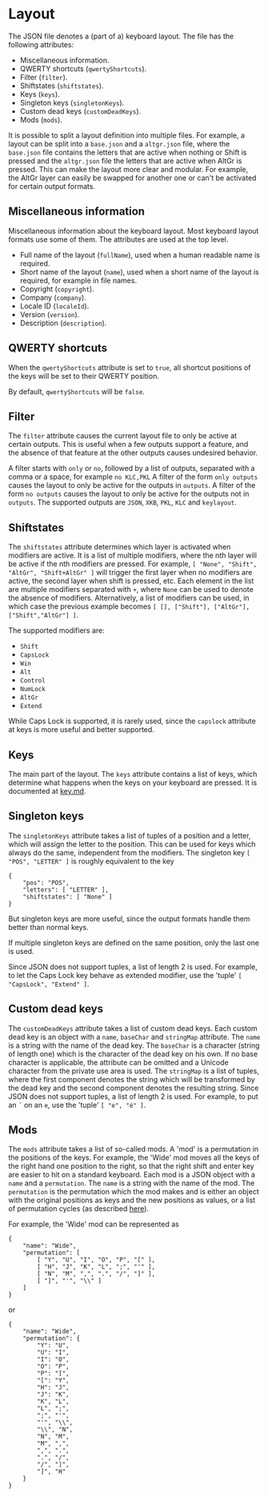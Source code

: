 Layout
======

The JSON file denotes a (part of a) keyboard layout. The file has the following attributes:

* Miscellaneous information.
* QWERTY shortcuts (`qwertyShortcuts`).
* Filter (`filter`).
* Shiftstates (`shiftstates`).
* Keys (`keys`).
* Singleton keys (`singletonKeys`).
* Custom dead keys (`customDeadKeys`).
* Mods (`mods`).

It is possible to split a layout definition into multiple files. For example, a layout can be split into a `base.json` and a `altgr.json` file, where the `base.json` file contains the letters that are active when nothing or Shift is pressed and the `altgr.json` file the letters that are active when AltGr is pressed. This can make the layout more clear and modular. For example, the AltGr layer can easily be swapped for another one or can't be activated for certain output formats.

Miscellaneous information
-------------------------

Miscellaneous information about the keyboard layout. Most keyboard layout formats use some of them. The attributes are used at the top level.

* Full name of the layout (`fullName`), used when a human readable name is required.
* Short name of the layout (`name`), used when a short name of the layout is required, for example in file names.
* Copyright (`copyright`).
* Company (`company`).
* Locale ID (`localeId`).
* Version (`version`).
* Description (`description`).

QWERTY shortcuts
----------------

When the `qwertyShortcuts` attribute is set to `true`, all shortcut positions of the keys will be set to their QWERTY position.

By default, `qwertyShortcuts` will be `false`.

Filter
------

The `filter` attribute causes the current layout file to only be active at certain outputs. This is useful when a few outputs support a feature, and the absence of that feature at the other outputs causes undesired behavior.

A filter starts with `only` or `no`, followed by a list of outputs, separated with a comma or a space, for example `no KLC,PKL` A filter of the form `only outputs` causes the layout to only be active for the outputs in `outputs`. A filter of the form `no outputs` causes the layout to only be active for the outputs not in `outputs`. The supported outputs are `JSON`, `XKB`, `PKL`, `KLC` and `keylayout`.

Shiftstates
-----------

The `shiftstates` attribute determines which layer is activated when modifiers are active. It is a list of multiple modifiers, where the nth layer will be active if the nth modifiers are pressed. For example, `[ "None", "Shift", "AltGr", "Shift+AltGr" ]` will trigger the first layer when no modifiers are active, the second layer when shift is pressed, etc. Each element in the list are multiple modifiers separated with `+`, where `None` can be used to denote the absence of modifiers. Alternatively, a list of modifiers can be used, in which case the previous example becomes `[ [], ["Shift"], ["AltGr"], ["Shift","AltGr"] ]`.

The supported modifiers are:

* `Shift`
* `CapsLock`
* `Win`
* `Alt`
* `Control`
* `NumLock`
* `AltGr`
* `Extend`

While Caps Lock is supported, it is rarely used, since the `capslock` attribute at keys is more useful and better supported.

Keys
----

The main part of the layout. The `keys` attribute contains a list of keys, which determine what happens when the keys on your keyboard are pressed. It is documented at [key.md](key.md).

Singleton keys
--------------

The `singletonKeys` attribute takes a list of tuples of a position and a letter, which will assign the letter to the position. This can be used for keys which always do the same, independent from the modifiers. The singleton key `[ "POS", "LETTER" ]` is roughly equivalent to the key

    {
        "pos": "POS",
        "letters": [ "LETTER" ],
        "shiftstates": [ "None" ]
    }

But singleton keys are more useful, since the output formats handle them better than normal keys.

If multiple singleton keys are defined on the same position, only the last one is used.

Since JSON does not support tuples, a list of length 2 is used. For example, to let the Caps Lock key behave as extended modifier, use the 'tuple' `[ "CapsLock", "Extend" ]`.

Custom dead keys
----------------

The `customDeadKeys` attribute takes a list of custom dead keys. Each custom dead key is an object with a `name`, `baseChar` and `stringMap` attribute. The `name` is a string with the name of the dead key. The `baseChar` is a character (string of length one) which is the character of the dead key on his own. If no base character is applicable, the attribute can be omitted and a Unicode character from the private use area is used. The `stringMap` is a list of tuples, where the first component denotes the string which will be transformed by the dead key and the second component denotes the resulting string. Since JSON does not support tuples, a list of length 2 is used. For example, to put an `´` on an `e`, use the 'tuple' `[ "e", "é" ]`.

Mods
----

The `mods` attribute takes a list of so-called mods. A 'mod' is a permutation in the positions of the keys. For example, the 'Wide' mod moves all the keys of the right hand one position to the right, so that the right shift and enter key are easier to hit on a standard keyboard. Each mod is a JSON object with a `name` and a `permutation`. The `name` is a string with the name of the mod. The `permutation` is the permutation which the mod makes and is either an object with the original positions as keys and the new positions as values, or a list of permutation cycles (as described [here](https://en.wikipedia.org/wiki/Permutation#Cycle_notation)).

For example, the 'Wide' mod can be represented as

    {
        "name": "Wide",
        "permutation": [
            [ "Y", "U", "I", "O", "P", "[" ],
            [ "H", "J", "K", "L", ";", "'" ],
            [ "N", "M", ",", ".", "/", "]" ],
            [ "]", "'", "\\" ]
        ]
    }

or

    {
        "name": "Wide",
        "permutation": {
            "Y": "U",
            "U": "I",
            "I": "O",
            "O": "P",
            "P": "[",
            "[": "Y",
            "H": "J",
            "J": "K",
            "K", "L",
            "L", ";",
            ";", "'",
            "'", "\\",
            "\\", "N",
            "N", "M",
            "M", ",",
            ",", ".",
            ".", "/",
            "/", "]",
            "]", "H"
        }
    }
